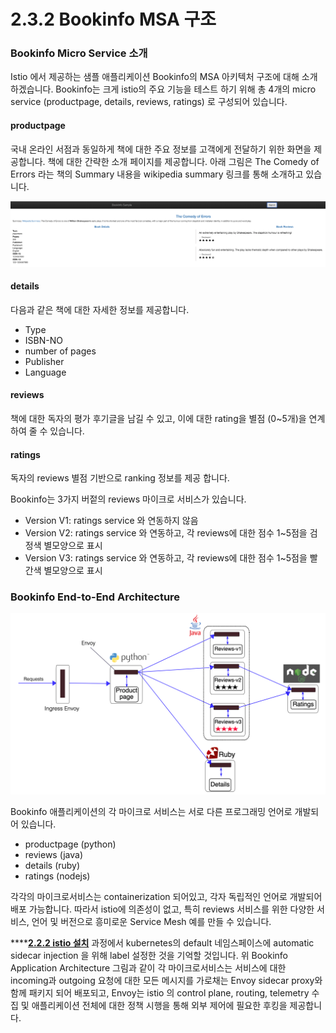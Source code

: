 # 2.3.2 Bookinfo MSA 구조

### Bookinfo Micro Service 소개

Istio 에서 제공하는 샘플 애플리케이션 Bookinfo의 MSA 아키텍처 구조에 대해 소개하겠습니다. Bookinfo는 크게 istio의 주요 기능을 테스트 하기 위해 총 4개의 micro service \(productpage, details, reviews, ratings\) 로 구성되어 있습니다.

#### productpage

국내 온라인 서점과 동일하게 책에 대한 주요 정보를 고객에게 전달하기 위한 화면을 제공합니다. 책에 대한 간략한 소개 페이지를 제공합니다. 아래 그림은 The Comedy of Errors 라는 책의 Summary 내용을 wikipedia summary 링크를 통해 소개하고 있습니다.

![](../../../.gitbook/assets/image%20%289%29.png)

#### details

다음과 같은 책에 대한 자세한 정보를 제공합니다.

* Type
* ISBN-NO
* number of pages
* Publisher
* Language

#### reviews

책에 대한 독자의 평가 후기글을 남길 수 있고, 이에 대한 rating을 별점 \(0~5개\)을 연계하여 줄 수 있습니다.

#### ratings

독자의 reviews 별점 기반으로 ranking 정보를 제공 합니다.

Bookinfo는 3가지 버젙의 reviews 마이크로 서비스가 있습니다.

* Version V1: ratings service 와 연동하지 않음
* Version V2: ratings service 와 연동하고, 각 reviews에 대한 점수 1~5점을 검정색 별모양으로 표시
* Version V3: ratings service 와 연동하고, 각 reviews에 대한 점수 1~5점을 빨간색 별모양으로 표시

### Bookinfo End-to-End Architecture

![Bookinfo Application Architecture](../../../.gitbook/assets/image%20%283%29.png)

Bookinfo 애플리케이션의 각 마이크로 서비스는 서로 다른 프로그래밍 언어로 개발되어 있습니다.

* productpage \(python\)
* reviews \(java\)
* details \(ruby\)
* ratings \(nodejs\)

각각의 마이크로서비스는 containerization 되어있고, 각자 독립적인 언어로 개발되어 배포 가능합니다. 따라서 istio에 의존성이 없고, 특히 reviews 서비스를 위한 다양한 서비스, 언어 및 버전으로 흥미로운 Service Mesh 예를 만들 수 있습니다.

\*\*\*\*[**2.2.2 istio 설치**](../2.2.1.istio-install-guide/2.2.2-istio.md) 과정에서 kubernetes의 default 네임스페이스에 automatic sidecar injection 을 위해 label 설정한 것을 기억할 것입니다. 위 Bookinfo Application Architecture 그림과 같이 각 마이크로서비스는 서비스에 대한 incoming과 outgoing 요청에 대한 모든 메시지를 가로채는 Envoy sidecar proxy와 함께 패키지 되어 배포되고, Envoy는 istio 의 control plane, routing, telemetry 수집 및 애플리케이션 전체에 대한 정책 시행을 통해 외부 제어에 필요한 후킹을 제공합니다.



